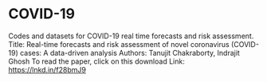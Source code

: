 # COVID-19
Codes and datasets for COVID-19 real time forecasts and risk assessment.
Title: Real-time forecasts and risk assessment of novel coronavirus (COVID-19) cases: A data-driven analysis
Authors: Tanujit Chakraborty, Indrajit Ghosh
To read the paper, click on this download Link: https://lnkd.in/f28bmJ9
